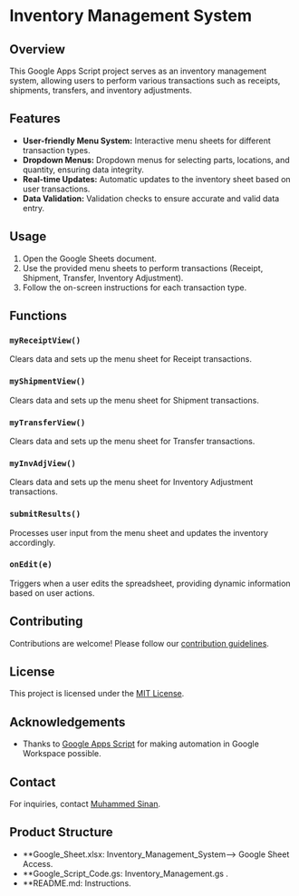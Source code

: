 # Inventory Management System

## Overview
This Google Apps Script project serves as an inventory management system, allowing users to perform various transactions such as receipts, shipments, transfers, and inventory adjustments.

## Features
- **User-friendly Menu System:** Interactive menu sheets for different transaction types.
- **Dropdown Menus:** Dropdown menus for selecting parts, locations, and quantity, ensuring data integrity.
- **Real-time Updates:** Automatic updates to the inventory sheet based on user transactions.
- **Data Validation:** Validation checks to ensure accurate and valid data entry.

## Usage
1. Open the Google Sheets document.
2. Use the provided menu sheets to perform transactions (Receipt, Shipment, Transfer, Inventory Adjustment).
3. Follow the on-screen instructions for each transaction type.

## Functions

### `myReceiptView()`
Clears data and sets up the menu sheet for Receipt transactions.

### `myShipmentView()`
Clears data and sets up the menu sheet for Shipment transactions.

### `myTransferView()`
Clears data and sets up the menu sheet for Transfer transactions.

### `myInvAdjView()`
Clears data and sets up the menu sheet for Inventory Adjustment transactions.

### `submitResults()`
Processes user input from the menu sheet and updates the inventory accordingly.

### `onEdit(e)`
Triggers when a user edits the spreadsheet, providing dynamic information based on user actions.

## Contributing
Contributions are welcome! Please follow our [contribution guidelines](CONTRIBUTING.md).

## License
This project is licensed under the [MIT License](LICENSE).

## Acknowledgements
- Thanks to [Google Apps Script](https://developers.google.com/apps-script) for making automation in Google Workspace possible.

## Contact
For inquiries, contact [Muhammed Sinan](mailto:muhammedsinan203@gmail.com).

## Product Structure
- **Google_Sheet.xlsx: Inventory_Management_System--> Google Sheet Access.
- **Google_Script_Code.gs: Inventory_Management.gs .
- **README.md: Instructions.

